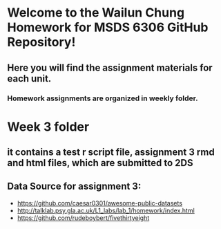 # Welcome to the Wailun Chung Homework for MSDS 6306 GitHub Repository!
## Here you will find the assignment materials for each unit. 

### Homework assignments are organized in weekly folder. 

# Week 3 folder
## it contains a test r script file, assignment 3 rmd and html files, which are submitted to 2DS
## Data Source for assignment 3:
* https://github.com/caesar0301/awesome-public-datasets
* http://talklab.psy.gla.ac.uk/L1_labs/lab_1/homework/index.html
* https://github.com/rudeboybert/fivethirtyeight
